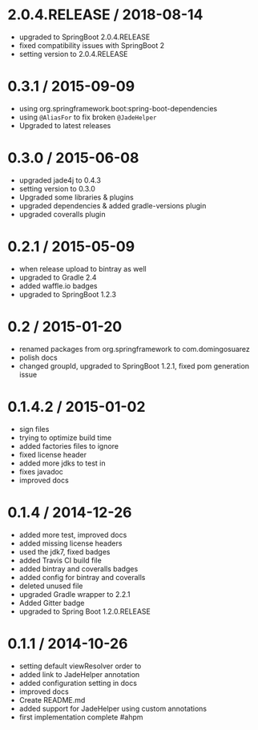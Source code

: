 2.0.4.RELEASE / 2018-08-14
==================

  * upgraded to SpringBoot 2.0.4.RELEASE
  * fixed compatibility issues with SpringBoot 2
  * setting version to 2.0.4.RELEASE

0.3.1 / 2015-09-09
==================

  * using org.springframework.boot:spring-boot-dependencies
  * using `@AliasFor` to fix broken `@JadeHelper`
  * Upgraded to latest releases

0.3.0 / 2015-06-08
==================

  * upgraded jade4j to 0.4.3
  * setting version to 0.3.0
  * Upgraded some libraries & plugins
  * upgraded dependencies & added gradle-versions plugin
  * upgraded coveralls plugin

0.2.1 / 2015-05-09
==================

  * when release upload to bintray as well
  * upgraded to Gradle 2.4
  * added waffle.io badges
  * upgraded to SpringBoot 1.2.3

0.2 / 2015-01-20
==================

  * renamed packages from org.springframework to com.domingosuarez
  * polish docs
  * changed groupId, upgraded to SpringBoot 1.2.1, fixed pom generation issue

0.1.4.2 / 2015-01-02
==================

  * sign files
  * trying to optimize build time
  * added factories files to ignore
  * fixed license header
  * added more jdks to test in
  * fixes javadoc
  * improved docs

0.1.4 / 2014-12-26
==================

  * added more test, improved docs
  * added missing license headers
  * used the jdk7, fixed badges
  * added Travis CI build file
  * added bintray and coveralls badges
  * added config for bintray and coveralls
  * deleted unused file
  * upgraded Gradle wrapper to 2.2.1
  * Added Gitter badge
  * upgraded to Spring Boot 1.2.0.RELEASE

0.1.1 / 2014-10-26
==================

  * setting default viewResolver order to
  * added link to JadeHelper annotation
  * added configuration setting in docs
  * improved docs
  * Create README.md
  * added support for JadeHelper using custom annotations
  * first implementation complete #ahpm
